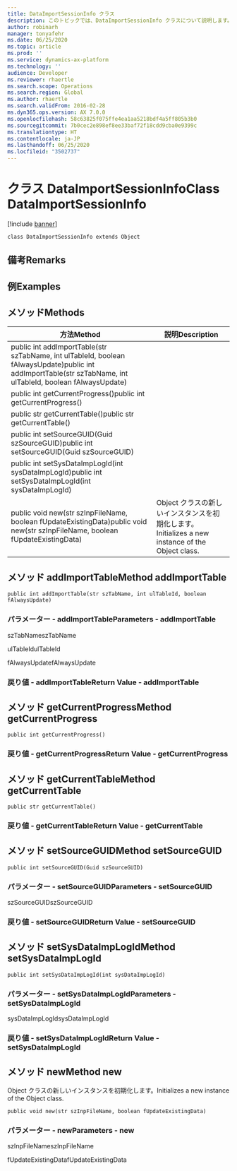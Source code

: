 ```yaml
---
title: DataImportSessionInfo クラス
description: このトピックでは、DataImportSessionInfo クラスについて説明します。
author: robinarh
manager: tonyafehr
ms.date: 06/25/2020
ms.topic: article
ms.prod: ''
ms.service: dynamics-ax-platform
ms.technology: ''
audience: Developer
ms.reviewer: rhaertle
ms.search.scope: Operations
ms.search.region: Global
ms.author: rhaertle
ms.search.validFrom: 2016-02-28
ms.dyn365.ops.version: AX 7.0.0
ms.openlocfilehash: 58c63825f075ffe4ea1aa5218bdf4a5ff805b3b0
ms.sourcegitcommit: 7b0cec2e898ef8ee33baf72f18cdd9cba0e9399c
ms.translationtype: HT
ms.contentlocale: ja-JP
ms.lasthandoff: 06/25/2020
ms.locfileid: "3502737"
---
```

# <a name="class-dataimportsessioninfo"></a><span data-ttu-id="6b35f-103">クラス DataImportSessionInfo</span><span class="sxs-lookup"><span data-stu-id="6b35f-103">Class DataImportSessionInfo</span></span>

[!include [banner](../../includes/banner.md)]

```xpp
class DataImportSessionInfo extends Object
```

## <a name="remarks"></a><span data-ttu-id="6b35f-104">備考</span><span class="sxs-lookup"><span data-stu-id="6b35f-104">Remarks</span></span>

## <a name="examples"></a><span data-ttu-id="6b35f-105">例</span><span class="sxs-lookup"><span data-stu-id="6b35f-105">Examples</span></span>

## <a name="methods"></a><span data-ttu-id="6b35f-106">メソッド</span><span class="sxs-lookup"><span data-stu-id="6b35f-106">Methods</span></span>

| <span data-ttu-id="6b35f-107">方法</span><span class="sxs-lookup"><span data-stu-id="6b35f-107">Method</span></span>                                                                         | <span data-ttu-id="6b35f-108">説明</span><span class="sxs-lookup"><span data-stu-id="6b35f-108">Description</span></span>                                     |
|--------------------------------------------------------------------------------|-------------------------------------------------|
| <span data-ttu-id="6b35f-109">public int addImportTable(str szTabName, int ulTableId, boolean fAlwaysUpdate)</span><span class="sxs-lookup"><span data-stu-id="6b35f-109">public int addImportTable(str szTabName, int ulTableId, boolean fAlwaysUpdate)</span></span> |                                                 |
| <span data-ttu-id="6b35f-110">public int getCurrentProgress()</span><span class="sxs-lookup"><span data-stu-id="6b35f-110">public int getCurrentProgress()</span></span>                                                |                                                 |
| <span data-ttu-id="6b35f-111">public str getCurrentTable()</span><span class="sxs-lookup"><span data-stu-id="6b35f-111">public str getCurrentTable()</span></span>                                                   |                                                 |
| <span data-ttu-id="6b35f-112">public int setSourceGUID(Guid szSourceGUID)</span><span class="sxs-lookup"><span data-stu-id="6b35f-112">public int setSourceGUID(Guid szSourceGUID)</span></span>                                    |                                                 |
| <span data-ttu-id="6b35f-113">public int setSysDataImpLogId(int sysDataImpLogId)</span><span class="sxs-lookup"><span data-stu-id="6b35f-113">public int setSysDataImpLogId(int sysDataImpLogId)</span></span>                             |                                                 |
| <span data-ttu-id="6b35f-114">public void new(str szInpFileName, boolean fUpdateExistingData)</span><span class="sxs-lookup"><span data-stu-id="6b35f-114">public void new(str szInpFileName, boolean fUpdateExistingData)</span></span>                | <span data-ttu-id="6b35f-115">Object クラスの新しいインスタンスを初期化します。</span><span class="sxs-lookup"><span data-stu-id="6b35f-115">Initializes a new instance of the Object class.</span></span> |

## <a name="method-addimporttable"></a><span data-ttu-id="6b35f-116">メソッド addImportTable</span><span class="sxs-lookup"><span data-stu-id="6b35f-116">Method addImportTable</span></span>

```xpp
public int addImportTable(str szTabName, int ulTableId, boolean fAlwaysUpdate)
```

### <a name="parameters---addimporttable"></a><span data-ttu-id="6b35f-117">パラメーター - addImportTable</span><span class="sxs-lookup"><span data-stu-id="6b35f-117">Parameters - addImportTable</span></span>

<span data-ttu-id="6b35f-118">szTabName</span><span class="sxs-lookup"><span data-stu-id="6b35f-118">szTabName</span></span>  

<!-- -->

<span data-ttu-id="6b35f-119">ulTableId</span><span class="sxs-lookup"><span data-stu-id="6b35f-119">ulTableId</span></span>  

<!-- -->

<span data-ttu-id="6b35f-120">fAlwaysUpdate</span><span class="sxs-lookup"><span data-stu-id="6b35f-120">fAlwaysUpdate</span></span>  

### <a name="return-value---addimporttable"></a><span data-ttu-id="6b35f-121">戻り値 - addImportTable</span><span class="sxs-lookup"><span data-stu-id="6b35f-121">Return Value - addImportTable</span></span>

## <a name="method-getcurrentprogress"></a><span data-ttu-id="6b35f-122">メソッド getCurrentProgress</span><span class="sxs-lookup"><span data-stu-id="6b35f-122">Method getCurrentProgress</span></span>

```xpp
public int getCurrentProgress()
```

### <a name="return-value---getcurrentprogress"></a><span data-ttu-id="6b35f-123">戻り値 - getCurrentProgress</span><span class="sxs-lookup"><span data-stu-id="6b35f-123">Return Value - getCurrentProgress</span></span>

## <a name="method-getcurrenttable"></a><span data-ttu-id="6b35f-124">メソッド getCurrentTable</span><span class="sxs-lookup"><span data-stu-id="6b35f-124">Method getCurrentTable</span></span>

```xpp
public str getCurrentTable()
```

### <a name="return-value---getcurrenttable"></a><span data-ttu-id="6b35f-125">戻り値 - getCurrentTable</span><span class="sxs-lookup"><span data-stu-id="6b35f-125">Return Value - getCurrentTable</span></span>

## <a name="method-setsourceguid"></a><span data-ttu-id="6b35f-126">メソッド setSourceGUID</span><span class="sxs-lookup"><span data-stu-id="6b35f-126">Method setSourceGUID</span></span>

```xpp
public int setSourceGUID(Guid szSourceGUID)
```

### <a name="parameters---setsourceguid"></a><span data-ttu-id="6b35f-127">パラメーター - setSourceGUID</span><span class="sxs-lookup"><span data-stu-id="6b35f-127">Parameters - setSourceGUID</span></span>

<span data-ttu-id="6b35f-128">szSourceGUID</span><span class="sxs-lookup"><span data-stu-id="6b35f-128">szSourceGUID</span></span>  

### <a name="return-value---setsourceguid"></a><span data-ttu-id="6b35f-129">戻り値 - setSourceGUID</span><span class="sxs-lookup"><span data-stu-id="6b35f-129">Return Value - setSourceGUID</span></span>

## <a name="method-setsysdataimplogid"></a><span data-ttu-id="6b35f-130">メソッド setSysDataImpLogId</span><span class="sxs-lookup"><span data-stu-id="6b35f-130">Method setSysDataImpLogId</span></span>

```xpp
public int setSysDataImpLogId(int sysDataImpLogId)
```

### <a name="parameters---setsysdataimplogid"></a><span data-ttu-id="6b35f-131">パラメーター - setSysDataImpLogId</span><span class="sxs-lookup"><span data-stu-id="6b35f-131">Parameters - setSysDataImpLogId</span></span>

<span data-ttu-id="6b35f-132">sysDataImpLogId</span><span class="sxs-lookup"><span data-stu-id="6b35f-132">sysDataImpLogId</span></span>  

### <a name="return-value---setsysdataimplogid"></a><span data-ttu-id="6b35f-133">戻り値 - setSysDataImpLogId</span><span class="sxs-lookup"><span data-stu-id="6b35f-133">Return Value - setSysDataImpLogId</span></span>

## <a name="method-new"></a><span data-ttu-id="6b35f-134">メソッド new</span><span class="sxs-lookup"><span data-stu-id="6b35f-134">Method new</span></span>

<span data-ttu-id="6b35f-135">Object クラスの新しいインスタンスを初期化します。</span><span class="sxs-lookup"><span data-stu-id="6b35f-135">Initializes a new instance of the Object class.</span></span>

```xpp
public void new(str szInpFileName, boolean fUpdateExistingData)
```

### <a name="parameters---new"></a><span data-ttu-id="6b35f-136">パラメーター - new</span><span class="sxs-lookup"><span data-stu-id="6b35f-136">Parameters - new</span></span>

<span data-ttu-id="6b35f-137">szInpFileName</span><span class="sxs-lookup"><span data-stu-id="6b35f-137">szInpFileName</span></span>  

<!-- -->

<span data-ttu-id="6b35f-138">fUpdateExistingData</span><span class="sxs-lookup"><span data-stu-id="6b35f-138">fUpdateExistingData</span></span>  

